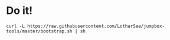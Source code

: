 # Do it!

```
curl -L https://raw.githubusercontent.com/LotharSee/jumpbox-tools/master/bootstrap.sh | sh
```
